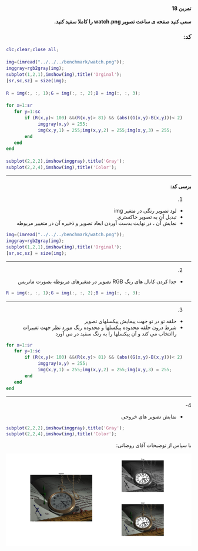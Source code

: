<div dir="rtl">

####  تمرین 18 <br />
#### سعی کنید صفحه ی ساعت تصویر watch.png را کاملا سفید کنید. <br />



### کد:
</div>

```matlab
clc;clear;close all;

img=(imread("../../../benchmark/watch.png"));
imggray=rgb2gray(img);
subplot(1,2,1),imshow(img),title('Orginal');
[sr,sc,sz] = size(img);

R = img(:, :, 1);G = img(:, :, 2);B = img(:, :, 3);

for x=1:sr
   for y=1:sc
       if (R(x,y)< 100) &&(R(x,y)> 81) && (abs((G(x,y)-B(x,y)))< 2) 
            imggray(x,y) = 255;
            img(x,y,1) = 255;img(x,y,2) = 255;img(x,y,3) = 255;
       end
   end
end

subplot(2,2,2),imshow(imggray),title('Gray');
subplot(2,2,4),imshow(img),title('Color');
```

<div dir="rtl">

---
#### برسی کد:

1. <br/>
- لود تصویر رنگی در متغیر img <br/>
- تبدیل آن به تصویر خاکستری <br/>
- نمایش آن ، در نهایت بدست آوردن ابعاد تصویر و ذخیره آن در متغییر مربوطه
</div>

```matlab
img=(imread("../../../benchmark/watch.png"));
imggray=rgb2gray(img);
subplot(1,2,1),imshow(img),title('Orginal');
[sr,sc,sz] = size(img);
```
<div dir="rtl">

---
2. <br/>
- جدا کردن کانال های رنگ RGB تصویر در متغیرهای مربوطه بصورت ماتریس<br />
</div>

```matlab
R = img(:, :, 1);G = img(:, :, 2);B = img(:, :, 3);
```

<div dir="rtl">

---
3. <br/>
- حلقه تو در تو جهت پیمایش پیکسلهای  تصویر <br/>
- شرط درون حلقه محدوده پیکسلها و محدوده رنگ مورد نظر جهت تغییرات راانتخاب می کند و آن پیکسلها را به رنگ سفید در می آورد <br />
</div>

```matlab
for x=1:sr
   for y=1:sc
       if (R(x,y)< 100) &&(R(x,y)> 81) && (abs((G(x,y)-B(x,y)))< 2) 
            imggray(x,y) = 255;
            img(x,y,1) = 255;img(x,y,2) = 255;img(x,y,3) = 255;
       end
   end
end
```
<div dir="rtl">

---
4-<br/>
- نمایش تصویر های خروجی 
</div>

```matlab
subplot(2,2,2),imshow(imggray),title('Gray');
subplot(2,2,4),imshow(img),title('Color');
```
<div dir="rtl">
با سپاس از توضیحات آقای روضاتی:<br />
</div>

![Image of Yaktocat](result.jpg)